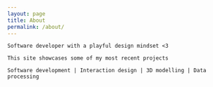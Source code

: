 ```yaml
---
layout: page
title: About
permalink: /about/
---
```


`Software developer with a playful design mindset <3`

`This site showcases some of my most recent projects`

`Software development | Interaction design | 3D modelling | Data processing`

<!-- ![Alt text]({{ site.baseurl }}/assets/images/fun.png) -->
